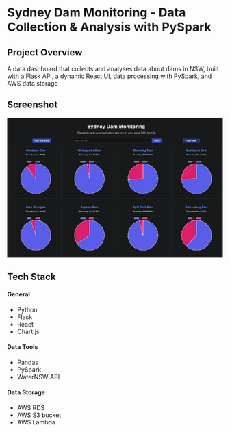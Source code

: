 # Sydney Dam Monitoring - Data Collection & Analysis with PySpark

## Project Overview
A data dashboard that collects and analyses data about dams in NSW, built with a Flask API, a dynamic React UI, data processing with PySpark, and AWS data storage

## Screenshot
![Portfolio Screenshot](images/project-screenshot.png)

## Tech Stack 

#### General
- Python 
- Flask
- React
- Chart.js

#### Data Tools
- Pandas
- PySpark
- WaterNSW API

#### Data Storage
- AWS RDS
- AWS S3 bucket
- AWS Lambda